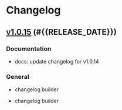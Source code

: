 # Changelog

## [v1.0.15](https://github.com/ysmolyar/release-please-test/compare/v1.0.14...v1.0.15) (#{{RELEASE_DATE}})

### Documentation

- docs: update changelog for v1.0.14

### General

- changelog builder



- changelog builder
